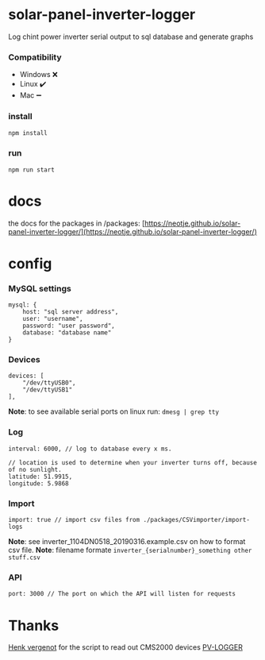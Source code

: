 # solar-panel-inverter-logger
Log chint power inverter serial output to sql database and generate graphs

### Compatibility
- Windows :x:
- Linux :heavy_check_mark:
- Mac :heavy_minus_sign:

### install
```bash
npm install
```

### run
```
npm run start
```
# docs
the docs for the packages in /packages: [https://neotje.github.io/solar-panel-inverter-logger/](https://neotje.github.io/solar-panel-inverter-logger/)

# config

### MySQL settings
```
mysql: {
    host: "sql server address",
    user: "username",
    password: "user password",
    database: "database name"
}
```

### Devices
```
devices: [
    "/dev/ttyUSB0",
    "/dev/ttyUSB1"
],
```
**Note**: to see available serial ports on linux run: `dmesg | grep tty`

### Log
```
interval: 6000, // log to database every x ms.

// location is used to determine when your inverter turns off, because of no sunlight.
latitude: 51.9915,
longitude: 5.9868
```

### Import
```
import: true // import csv files from ./packages/CSVimporter/import-logs
```
**Note**: see inverter_1104DN0518_20190316.example.csv on how to format csv file.
**Note**: filename formate `inverter_{serialnumber}_something other stuff.csv`

### API
```
port: 3000 // The port on which the API will listen for requests
```

# Thanks
[Henk vergenot](https://github.com/hvegh) for the script to read out CMS2000 devices [PV-LOGGER](https://github.com/hvegh/PV-Logger.git) 
